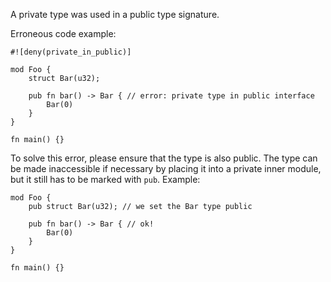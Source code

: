 A private type was used in a public type signature.

Erroneous code example:

```compile_fail,E0446
#![deny(private_in_public)]

mod Foo {
    struct Bar(u32);

    pub fn bar() -> Bar { // error: private type in public interface
        Bar(0)
    }
}

fn main() {}
```

To solve this error, please ensure that the type is also public. The type
can be made inaccessible if necessary by placing it into a private inner
module, but it still has to be marked with `pub`.
Example:

```
mod Foo {
    pub struct Bar(u32); // we set the Bar type public

    pub fn bar() -> Bar { // ok!
        Bar(0)
    }
}

fn main() {}
```

